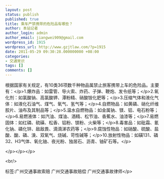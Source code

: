 ```yaml
---
layout: post
status: publish
published: true
title: 乘车严禁携带的危险品有哪些？
author: 本站记者
author_login: admin
author_email: jiangwei909@gmail.com
wordpress_id: 1915
wordpress_url: http://www.gzjtlaw.com/?p=1915
date: 2011-05-29 09:30:28.000000000 +08:00
categories:
- 交通常识
tags: []
comments: []
---
```

<p>根据国家有关规定，有10类36项数千种物品属禁止旅客携带上车的危险品。主要有：<&#47;p>1.爆炸品：如雷管、导火索、炸药、子弹、鞭炮、发令纸等；<&#47;p>2.氧化剂：如氯酸钠、高氯酸钾、潭粉精、硝酸铵化肥等；<&#47;p>3.压缩气体和液化气体：如液化石油气、煤气、氧气、氢气等；<&#47;p>4.自燃物品：如黄磷、硝化纤维胶片、油布及其制品等；<&#47;p>5.温水自燃物品：如金属钠、镁、铝、电石粉等；<&#47;p>6.易燃液体：如汽油、煤油、酒精、松节油、香蕉水、油漆等；<&#47;p>7.易燃固体：如红磷、硫磺、松香、铝粉、镁粉、火柴等；<&#47;p>8.毒害品：如砒霜、氰化钠、磷化锌、敌敌畏、滴滴涕农药等；<&#47;p>9.腐蚀性物品：如硝酸、硫酸、盐酸、酸、磷、溴、双氧气、烧碱、苛性碱等；<&#47;p>10.放射性物品：如磺131、磷32、H3气体、氧化铀、夜光粉、独居石、沥青、铀矿石等。<&#47;p><p><&#47;p><&#47;p><&#47;p><br&#47;><p>标签:广州交通事故索赔 广州交通事故赔偿 广州交通事故律师<&#47;p>
